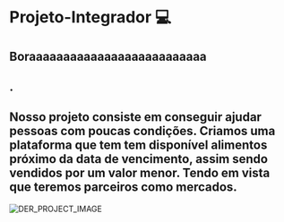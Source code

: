 # Projeto-Integrador 💻
## Boraaaaaaaaaaaaaaaaaaaaaaaaaa
## .

## Nosso projeto consiste em conseguir ajudar pessoas com poucas condições. Criamos uma plataforma que tem tem disponível alimentos próximo da data de vencimento, assim sendo vendidos por um valor menor. Tendo em vista que teremos parceiros como mercados.

![DER_PROJECT_IMAGE](https://github.com/EdEddAEddy/Projeto-Integrador/assets/82177319/1ff3b4dc-6aa1-473b-90b8-06fa0cada60e)
